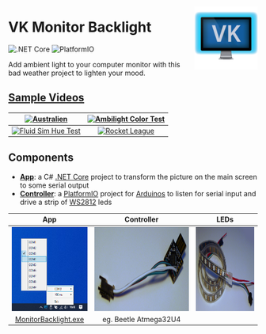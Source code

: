 <a href="#"><img src="media/620.png" width="128" height="128" align="right"/></a>
# **VK** Monitor Backlight

![.NET Core](https://github.com/VK/MonitorBacklight/workflows/.NET%20Core/badge.svg)
![PlatformIO](https://github.com/VK/MonitorBacklight/workflows/PlatformIO/badge.svg)

Add ambient light to your computer monitor with this bad weather project to lighten your mood.

## [Sample Videos](https://www.youtube.com/playlist?list=PLOqN181OssLONIdQaQpzb0PZYq7GFpEjc)


| [![Australien](https://img.youtube.com/vi/AJf77A_GO2I/0.jpg)](https://www.youtube.com/watch?v=AJf77A_GO2I "Monitor Backlight - Australien") | [![Ambilight Color Test](https://img.youtube.com/vi/YmT-IW0Tgiw/0.jpg)](https://www.youtube.com/watch?v=YmT-IW0Tgiw "Monitor Backlight - Ambilight Color Test") |
|:-:|:-:|
| [![Fluid Sim Hue Test](https://img.youtube.com/vi/0tqL5rYBxZ8/0.jpg)](https://www.youtube.com/watch?v=0tqL5rYBxZ8 "Monitor Backlight - Fluid Sim Hue Test") | [![Rocket League](https://img.youtube.com/vi/dtazzYlSmI4/0.jpg)](https://www.youtube.com/watch?v=dtazzYlSmI4 "Monitor Backlight - Rocket League") |


## Components
* [**App**](./app): a C# [.NET Core](https://dotnet.microsoft.com/) project to transform the picture on the main screen to some serial output 
* [**Controller**](./controller): a [PlatformIO](https://platformio.org/) project for [Arduinos](https://www.arduino.cc/) to listen for serial input and drive a strip of [WS2812](https://cdn-shop.adafruit.com/datasheets/WS2812.pdf) leds

| App | Controller | LEDs |
|:-:|:-:|:-:|
| [<img src="./media/screenshot.png" alt="App" height="170" />](./media/screenshot.png "App")| [<img src="./media/controller_tn.png" alt="Controller" height="170" />](./media/controller.png "Controller") | [<img src="./media/ledstrip_tn.png" alt="LEDs" height="170" />](./media/ledstrip.png "LEDs") |
| [MonitorBacklight.exe](https://github.com/VK/MonitorBacklight/releases/download/latest_app/MonitorBacklight.exe) | eg. Beetle Atmega32U4 |  |
